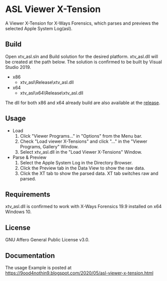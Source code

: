 # ASL Viewer X-Tension

A Viewer X-Tension for X-Ways Forensics, which parses and previews the selected Apple System Log(asl).

## Build

Open xtv_asl.sln and Build solution for the desired platform. xtv_asl.dll will be created at the path below. The solution is confirmed to be built by Visual Studio 2019.
* x86
  * xtv_asl\Release\xtv_asl.dll
* x64
  * xtv_asl\x64\Release\xtv_asl.dll

The dll for both x86 and x64 already build are also available at the [release](https://github.com/a5hlynx/xtv_asl/releases).

## Usage
* Load
  1. Click "Viewer Programs..." in "Options" from the Menu bar.
  2. Check "Load viewer X-Tensions" and click "..." in the "Viewer Programs, Gallery" Window.
  3. Select xtv_asl.dll in the "Load Viewer X-Tensions" Window.
* Parse & Preview
  1. Select the Apple System Log in the Directory Browser.
  2. Click the Preview tab in the Data View to show the raw data.
  3. Click the XT tab to show the parsed data. XT tab switches raw and parsed.

## Requirements
xtv_asl.dll is confirmed to work with X-Ways Forensics 19.9 installed on x64 Windows 10.

## License
GNU Affero General Public License v3.0.

## Documentation
The usage Example is posted at https://9ood4nothin9.blogspot.com/2020/05/asl-viewer-x-tension.html
